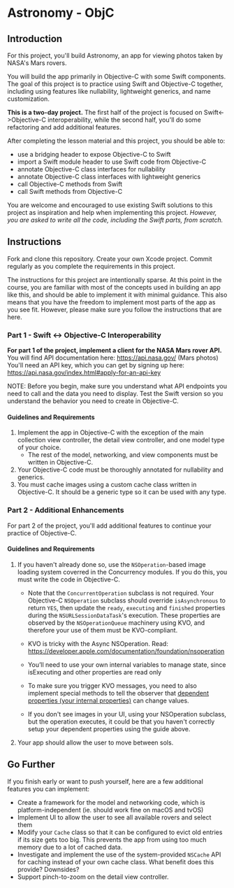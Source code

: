 # Astronomy - ObjC

## Introduction

For this project, you'll build Astronomy, an app for viewing photos taken by NASA's Mars rovers. 

You will build the app primarily in Objective-C with some Swift components. The goal of this project is to practice using Swift and Objective-C together, including using features like nullability, lightweight generics, and name customization.

**This is a two-day project.** The first half of the project is focused on Swift<->Objective-C interoperability, while the second half, you'll do some refactoring and add additional features.

After completing the lesson material and this project, you should be able to:

- use a bridging header to expose Objective-C to Swift
- import a Swift module header to use Swift code from Objective-C
- annotate Objective-C class interfaces for nullability
- annotate Objective-C class interfaces with lightweight generics
- call Objective-C methods from Swift
- call Swift methods from Objective-C

You are welcome and encouraged to use existing Swift solutions to this project as inspiration and help when implementing this project. *However, you are asked to write all the code, including the Swift parts, from scratch.*

## Instructions

Fork and clone this repository. Create your own Xcode project. Commit regularly as you complete the requirements in this project.

The instructions for this project are intentionally sparse. At this point in the course, you are familiar with most of the concepts used in building an app like this, and should be able to implement it with minimal guidance. This also means that you have the freedom to implement most parts of the app as you see fit. However, please make sure you follow the instructions that are here.

### Part 1 - Swift <-> Objective-C Interoperability

**For part 1 of the project, implement a client for the NASA Mars rover API.** You will find API documentation here: https://api.nasa.gov/ (Mars photos) You'll need an API key, which you can get by signing up here: https://api.nasa.gov/index.html#apply-for-an-api-key

NOTE: Before you begin, make sure you understand what API endpoints you need to call and the data you need to display. Test the Swift version so you understand the behavior you need to create in Objective-C.

#### Guidelines and Requirements

1. Implement the app in Objective-C with the exception of the main collection view controller, the detail view controller, and one model type of your choice. 
    - The rest of the model, networking, and view components must be written in Objective-C.
2. Your Objective-C code must be thoroughly annotated for nullability and generics.
3. You must cache images using a custom cache class written in Objective-C. It should be a generic type so it can be used with any type.

### Part 2 - Additional Enhancements

For part 2 of the project, you'll add additional features to continue your practice of Objective-C.

#### Guidelines and Requirements

1. If you haven't already done so, use the `NSOperation`-based image loading system coverred in the Concurrency modules. If you do this, you must write the code in Objective-C. 
    - Note that the `ConcurrentOperation` subclass is not required. Your Objective-C `NSOperation` subclass should override `isAsynchronous` to return `YES`, then update the `ready`, `executing` and `finished` properties during the `NSURLSessionDataTask`'s execution. These properties are observed by the `NSOperationQueue` machinery using KVO, and therefore your use of them must be KVO-compliant.
    
    - KVO is tricky with the Async NSOperation. Read: https://developer.apple.com/documentation/foundation/nsoperation 
    - You’ll need to use your own internal variables to manage state, since isExecuting and other properties are read only
    - To make sure you trigger KVO messages, you need to also implement special methods to tell the observer that [dependent properties (your internal properties)](https://developer.apple.com/library/archive/documentation/Cocoa/Conceptual/KeyValueObserving/Articles/KVODependentKeys.html#//apple_ref/doc/uid/20002179-BAJEAIEE) can change values.
    - If you don't see images in your UI, using your NSOperation subclass, but the operation executes, it could be that you haven't correctly setup your dependent properties using the guide above.
    
    
2. Your app should allow the user to move between sols.

## Go Further

If you finish early or want to push yourself, here are a few additional features you can implement:

- Create a framework for the model and networking code, which is platform-independent (ie. should work fine on macOS and tvOS)
- Implement UI to allow the user to see all available rovers and select them
- Modify your `Cache` class so that it can be configured to evict old entries if its size gets too big. This prevents the app from using too much memory due to a lot of cached data.
- Investigate and implement the use of the system-provided `NSCache` API for caching instead of your own cache class. What benefit does this provide? Downsides?
- Support pinch-to-zoom on the detail view controller.
